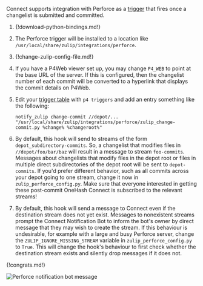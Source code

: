 Connect supports integration with Perforce as a [trigger][1]
that fires once a changelist is submitted and committed.

[1]: https://www.perforce.com/manuals/p4sag/Content/P4SAG/chapter.scripting.html

1.  {!download-python-bindings.md!}

1.  The Perforce trigger will be installed to a location like
    `/usr/local/share/zulip/integrations/perforce`.

1.  {!change-zulip-config-file.md!}

1.  If you have a P4Web viewer set up, you may change `P4_WEB`
    to point at the base URL of the server. If this is configured,
    then the changelist number of each commit will be converted to
    a hyperlink that displays the commit details on P4Web.

1.  Edit your [trigger table][2] with `p4 triggers` and add an entry
    something like the following:

        notify_zulip change-commit //depot/... "/usr/local/share/zulip/integrations/perforce/zulip_change-commit.py %change% %changeroot%"

    [2]: https://www.perforce.com/manuals/p4sag/Content/P4SAG/chapter.scripting.html#d0e14583

1.  By default, this hook will send to streams of the form
    `depot_subdirectory-commits`. So, a changelist that modifies
    files in `//depot/foo/bar/baz` will result in a message to
    stream `foo-commits`. Messages about changelists that modify
    files in the depot root or files in multiple direct subdirectories
    of the depot root will be sent to `depot-commits`.
    If you'd prefer different behavior, such as all commits across your
    depot going to one stream, change it now in `zulip_perforce_config.py`.
    Make sure that everyone interested in getting these post-commit OneHash Connect
    is subscribed to the relevant streams!

1.  By default, this hook will send a message to Connect even if the
    destination stream does not yet exist. Messages to nonexistent
    streams prompt the Connect Notification Bot to inform the bot's
    owner by direct message that they may wish to create the stream.
    If this behaviour is undesirable, for example with a large and busy
    Perforce server, change the `ZULIP_IGNORE_MISSING_STREAM`
    variable in `zulip_perforce_config.py` to `True`.
    This will change the hook's behaviour to first check whether the
    destination stream exists and silently drop messages if it does not.

{!congrats.md!}

![Perforce notification bot message](/static/images/integrations/perforce/001.png)
